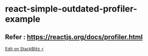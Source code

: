 # react-simple-outdated-profiler-example

## Refer : https://reactjs.org/docs/profiler.html

[Edit on StackBlitz ⚡️](https://stackblitz.com/edit/react-simple-example-6ejgnc)
